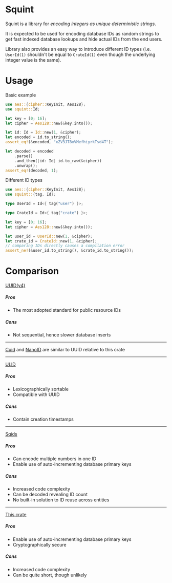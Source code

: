 # Squint

Squint is a library for _encoding integers as unique deterministic strings_.

It is expected to be used for encoding database IDs as random strings to get
fast indexed database lookups and hide actual IDs from the end users.

Library also provides an easy way to introduce different ID types
(i.e. `UserId(1)` shouldn't be equal to `CrateId(1)`
even though the underlying integer value is the same).

# Usage

Basic example

```rust
use aes::{cipher::KeyInit, Aes128};
use squint::Id;

let key = [0; 16];
let cipher = Aes128::new(&key.into());

let id: Id = Id::new(1, &cipher);
let encoded = id.to_string();
assert_eq!(&encoded, "xZV3JT8xVMefhiyrkTsd4T");

let decoded = encoded
    .parse()
    .and_then(|id: Id| id.to_raw(&cipher))
    .unwrap();
assert_eq!(decoded, 1);
```

Different ID types

```rust
use aes::{cipher::KeyInit, Aes128};
use squint::{tag, Id};

type UserId = Id<{ tag("user") }>;

type CrateId = Id<{ tag("crate") }>;

let key = [0; 16];
let cipher = Aes128::new(&key.into());

let user_id = UserId::new(1, &cipher);
let crate_id = CrateId::new(1, &cipher);
// comparing IDs directly causes a compilation error
assert_ne!(&user_id.to_string(), &crate_id.to_string());
```

# Comparison

[UUID(v4)](https://crates.io/crates/uuid)

##### Pros

-   The most adopted standard for public resource IDs

##### Cons

-   Not sequential, hence slower database inserts

---

[Cuid](https://crates.io/crates/cuid) and
[NanoID](https://crates.io/crates/nanoid)
are similar to UUID relative to this crate

---

[ULID](https://crates.io/crates/ulid)

##### Pros

-   Lexicographically sortable
-   Compatible with UUID

##### Cons

-   Contain creation timestamps

---

[Sqids](https://crates.io/crates/sqids)

##### Pros

-   Can encode multiple numbers in one ID
-   Enable use of auto-incrementing database primary keys

##### Cons

-   Increased code complexity
-   Can be decoded revealing ID count
-   No built-in solution to ID reuse across entities

---

[This crate](https://crates.io/crates/squint)

##### Pros

-   Enable use of auto-incrementing database primary keys
-   Cryptographically secure

##### Cons

-   Increased code complexity
-   Can be quite short, though unlikely
